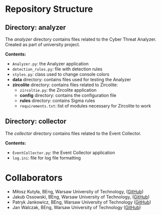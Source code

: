 # Repository Structure

## Directory: analyzer  
The *analyzer* directory contains files related to the Cyber Threat Analyzer. Created as part of university project.

**Contents:**  
- `Analyzer.py`: the Analyzer application  
- `detection_rules.py`: file with detection rules  
- `styles.py`: class used to change console colors  
- **data** directory: contains files used for testing the Analyzer  
- **zircolite** directory: contains files related to Zircolite:  
  - `zircoltie.py`: the Zircolite application  
  - **config** directory: contains the configuration file  
  - **rules** directory: contains Sigma rules  
  - `requirements.txt`: list of modules necessary for Zircolite to work  

## Directory: collector  
The *collector* directory contains files related to the Event Collector.

**Contents:**  
- `EventCollector.py`: the Event Collector application  
- `log.ini`: file for log file formatting  

# Collaborators
* Miłosz Kutyła, BEng, Warsaw University of Technology, ([GitHub](https://github.com/mkutyla))
* Jakub Ossowski, BEng, Warsaw University of Technology, ([GitHub](https://github.com/bilevcik))
* Patryk Jankowicz, BEng, Warsaw University of Technology ([GitHub](https://github.com/PatrykSJ))
* Jan Walczak, BEng, Warsaw University of Technology ([GitHub](https://github.com/JanWalczak))